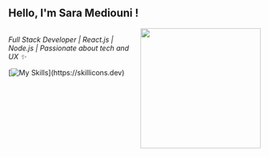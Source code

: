<h2>Hello, I'm Sara Mediouni !</h2>
<img align="right"src="https://media.giphy.com/media/USV0ym3bVWQJJmNu3N/giphy.gif" height="240">
<img/>
<br/>


<em>Full Stack Developer | React.js | Node.js | Passionate about tech and UX ✨ </em></p>

[![My Skills](https://skillicons.dev/icons?i=react,nodejs,express,tailwindcss,mongodb,mysql,py,js,c,cs,)](https://skillicons.dev)


 
</div>



<br/>


